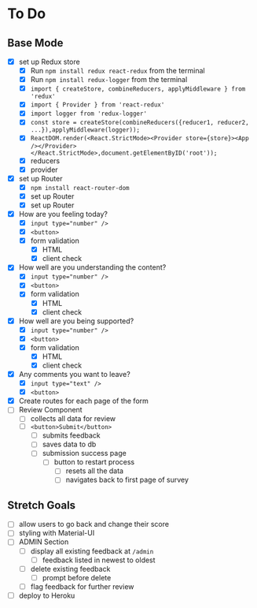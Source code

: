 # To Do

## Base Mode

- [x] set up Redux store
  - [x] Run `npm install redux react-redux` from the terminal
  - [x] Run `npm install redux-logger` from the terminal
  - [x] `import { createStore, combineReducers, applyMiddleware } from 'redux'`
  - [x] `import { Provider } from 'react-redux'`
  - [x] `import logger from 'redux-logger'`
  - [x] `const store = createStore(combineReducers({reducer1, reducer2, ...}),applyMiddleware(logger));`
  - [x] `ReactDOM.render(<React.StrictMode><Provider store={store}><App /></Provider></React.StrictMode>,document.getElementByID('root'));`
  - [x] reducers
  - [x] provider
- [x] set up Router
  - [x] `npm install react-router-dom`
  - [x] set up Router
  - [x] set up Router
- [x] How are you feeling today?
  - [x] `input type="number" />`
  - [x] `<button>`
  - [x] form validation
    - [x] HTML
    - [x] client check
- [x] How well are you understanding the content?
  - [x] `input type="number" />`
  - [x] `<button>`
  - [x] form validation
    - [x] HTML
    - [x] client check
- [x] How well are you being supported?
  - [x] `input type="number" />`
  - [x] `<button>`
  - [x] form validation
    - [x] HTML
    - [x] client check
- [x] Any comments you want to leave?
  - [x] `input type="text" />`
  - [x] `<button>`
- [x] Create routes for each page of the form
- [ ] Review Component
  - [ ] collects all data for review
  - [ ] `<button>Submit</button>`
    - [ ] submits feedback
    - [ ] saves data to db
    - [ ] submission success page
      - [ ] button to restart process
        - [ ] resets all the data
        - [ ] navigates back to first page of survey

## Stretch Goals

- [ ] allow users to go back and change their score
- [ ] styling with Material-UI
- [ ] ADMIN Section
  - [ ] display all existing feedback at `/admin`
    - [ ] feedback listed in newest to oldest
  - [ ] delete existing feedback
    - [ ] prompt before delete
  - [ ] flag feedback for further review
- [ ] deploy to Heroku
